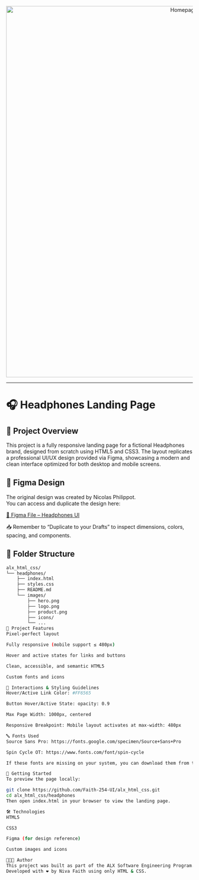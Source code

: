 <p align="center">
  <img src="images/hero.png" alt="Homepage Preview" width="1000"/>
</p>

---

# 🎧 Headphones Landing Page

## 📘 Project Overview

This project is a fully responsive landing page for a fictional Headphones brand, designed from scratch using HTML5 and CSS3. The layout replicates a professional UI/UX design provided via Figma, showcasing a modern and clean interface optimized for both desktop and mobile screens.

## 📐 Figma Design

The original design was created by Nicolas Philippot.  
You can access and duplicate the design here:

[🎨 Figma File – Headphones UI](https://www.figma.com/design/H6yFrKn2jJtdnM7mmzBlAL/a5366bbd595c643993665e2a28909370a7e12c66?node-id=0-1&p=f&t=tDG8gY30RwLA0kRO-0)


📥 Remember to “Duplicate to your Drafts” to inspect dimensions, colors, spacing, and components.

## 📁 Folder Structure

```bash
alx_html_css/
└── headphones/
    ├── index.html
    ├── styles.css
    ├── README.md
    └── images/
        ├── hero.png
        ├── logo.png
        ├── product.png
        ├── icons/
        └── ...
🧩 Project Features
Pixel-perfect layout

Fully responsive (mobile support ≤ 480px)

Hover and active states for links and buttons

Clean, accessible, and semantic HTML5

Custom fonts and icons

🧪 Interactions & Styling Guidelines
Hover/Active Link Color: #FF6565

Button Hover/Active State: opacity: 0.9

Max Page Width: 1000px, centered

Responsive Breakpoint: Mobile layout activates at max-width: 480px

🔤 Fonts Used
Source Sans Pro: https://fonts.google.com/specimen/Source+Sans+Pro

Spin Cycle OT: https://www.fonts.com/font/spin-cycle

If these fonts are missing on your system, you can download them from the links above.

🚀 Getting Started
To preview the page locally:

git clone https://github.com/Faith-254-UI/alx_html_css.git
cd alx_html_css/headphones
Then open index.html in your browser to view the landing page.

🛠️ Technologies
HTML5

CSS3

Figma (for design reference)

Custom images and icons

👩🏽‍💻 Author
This project was built as part of the ALX Software Engineering Program.
Developed with ❤️ by Niva Faith using only HTML & CSS.